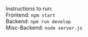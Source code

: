 Instructions to run: <br>
Frontend: `npm start` <br>
Backend: `npm run develop` <br>
Misc-Backend: `node server.js` <br>
